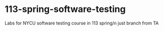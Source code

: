 # 113-spring-software-testing
Labs for NYCU software testing course in 113 spring/n
just branch from TA
